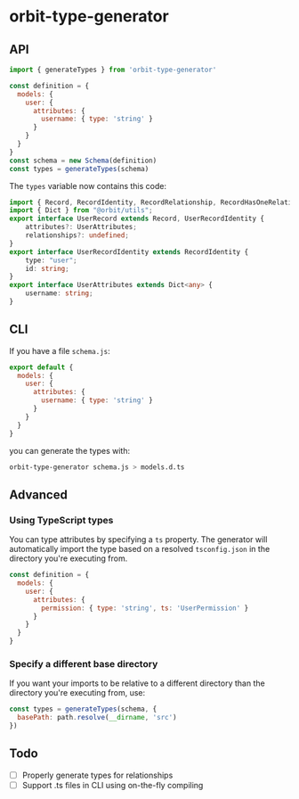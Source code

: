 # orbit-type-generator

## API

```js
import { generateTypes } from 'orbit-type-generator'

const definition = {
  models: {
    user: {
      attributes: {
        username: { type: 'string' }
      }
    }
  }
}
const schema = new Schema(definition)
const types = generateTypes(schema)
```

The `types` variable now contains this code:

```ts
import { Record, RecordIdentity, RecordRelationship, RecordHasOneRelationship, RecordHasManyRelationship } from "@orbit/data";
import { Dict } from "@orbit/utils";
export interface UserRecord extends Record, UserRecordIdentity {
    attributes?: UserAttributes;
    relationships?: undefined;
}
export interface UserRecordIdentity extends RecordIdentity {
    type: "user";
    id: string;
}
export interface UserAttributes extends Dict<any> {
    username: string;
}
```

## CLI

If you have a file `schema.js`:

```js
export default {
  models: {
    user: {
      attributes: {
        username: { type: 'string' }
      }
    }
  }
}
```

you can generate the types with:

```bash
orbit-type-generator schema.js > models.d.ts
```

## Advanced

### Using TypeScript types

You can type attributes by specifying a `ts` property. The generator will
automatically import the type based on a resolved `tsconfig.json` in the
directory you're executing from.

```js
const definition = {
  models: {
    user: {
      attributes: {
        permission: { type: 'string', ts: 'UserPermission' }
      }
    }
  }
}
```

### Specify a different base directory

If you want your imports to be relative to a different directory than the
directory you're executing from, use:

```js
const types = generateTypes(schema, {
  basePath: path.resolve(__dirname, 'src')
})
```

## Todo

- [ ] Properly generate types for relationships
- [ ] Support .ts files in CLI using on-the-fly compiling